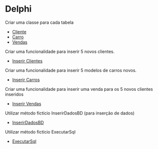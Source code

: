 # Delphi
 
 Criar uma classe para cada tabela
  - [Cliente](https://github.com/Gustavo-Zanella/Avaliacao-Tecnica-Delphi/blob/main/Delphi/Classes/unClasseCliente.pas)
  - [Carro](https://github.com/Gustavo-Zanella/Avaliacao-Tecnica-Delphi/blob/main/Delphi/Classes/unClasseCarro.pas)
  - [Vendas](https://github.com/Gustavo-Zanella/Avaliacao-Tecnica-Delphi/blob/main/Delphi/Classes/unClasseVenda.pas)  

Criar uma funcionalidade para inserir 5 novos clientes.
 - [Inserir Clientes](https://github.com/Gustavo-Zanella/Avaliacao-Tecnica-Delphi/blob/main/Delphi/unCadCliente.pas)

Criar uma funcionalidade para inserir 5 modelos de carros novos.
 - [Inserir Carros](https://github.com/Gustavo-Zanella/Avaliacao-Tecnica-Delphi/blob/main/Delphi/unCadCarro.pas)

Criar uma funcionalidade para inserir uma venda para os 5 novos clientes inseridos
- [Inserir Vendas](https://github.com/Gustavo-Zanella/Avaliacao-Tecnica-Delphi/blob/main/Delphi/unPrincipal.pas)

Utilizar método fictício InserirDadosBD (para inserção de dados)
 - [InserirDadosBD](https://github.com/Gustavo-Zanella/Avaliacao-Tecnica-Delphi/blob/main/Delphi/Classes/unClasseBanco.pas)

Utilizar método fictício ExecutarSql 
 - [ExecutarSql](https://github.com/Gustavo-Zanella/Avaliacao-Tecnica-Delphi/blob/main/Delphi/Classes/unClasseBanco.pas)
